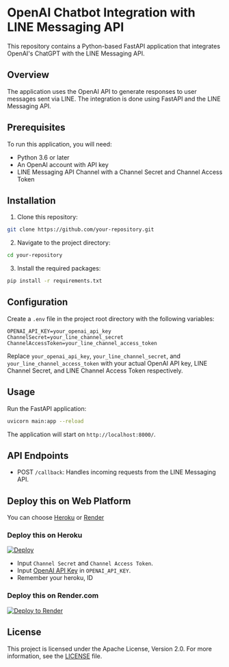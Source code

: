 # OpenAI Chatbot Integration with LINE Messaging API

This repository contains a Python-based FastAPI application that integrates OpenAI's ChatGPT with the LINE Messaging API.

## Overview

The application uses the OpenAI API to generate responses to user messages sent via LINE. The integration is done using FastAPI and the LINE Messaging API.

## Prerequisites

To run this application, you will need:

- Python 3.6 or later
- An OpenAI account with API key
- LINE Messaging API Channel with a Channel Secret and Channel Access Token

## Installation

1. Clone this repository:

```bash
git clone https://github.com/your-repository.git
```

2. Navigate to the project directory:

```bash
cd your-repository
```

3. Install the required packages:

```bash
pip install -r requirements.txt
```

## Configuration

Create a `.env` file in the project root directory with the following variables:

```env
OPENAI_API_KEY=your_openai_api_key
ChannelSecret=your_line_channel_secret
ChannelAccessToken=your_line_channel_access_token
```

Replace `your_openai_api_key`, `your_line_channel_secret`, and `your_line_channel_access_token` with your actual OpenAI API key, LINE Channel Secret, and LINE Channel Access Token respectively.

## Usage

Run the FastAPI application:

```bash
uvicorn main:app --reload
```

The application will start on `http://localhost:8000/`.

## API Endpoints

- POST `/callback`: Handles incoming requests from the LINE Messaging API.

## Deploy this on Web Platform

You can choose [Heroku](https://www.heroku.com/) or [Render](http://render.com/)

### Deploy this on Heroku

[![Deploy](https://www.herokucdn.com/deploy/button.svg)](https://heroku.com/deploy)

- Input `Channel Secret` and `Channel Access Token`.
- Input [OpenAI API Key](https://platform.openai.com/account/api-keys) in `OPENAI_API_KEY`.
- Remember your heroku, ID


### Deploy this on Render.com

[![Deploy to Render](http://render.com/images/deploy-to-render-button.svg)](https://render.com/deploy)

## License

This project is licensed under the Apache License, Version 2.0. For more information, see the [LICENSE](https://www.apache.org/licenses/LICENSE-2.0) file.
